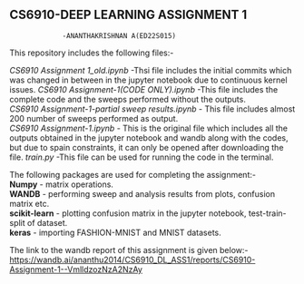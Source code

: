 ## CS6910-DEEP LEARNING ASSIGNMENT 1
                 -ANANTHAKRISHNAN A(ED22S015)
This repository includes the following files:- 


  *CS6910 Assignment 1_old.ipynb*  -Thsi file includes the initial commits which was changed in between in the jupyter notebook due to continuous kernel issues.
  *CS6910 Assignment-1(CODE ONLY).ipynb*  -This file includes the complete code and the sweeps performed without the outputs.   
  *CS6910 Assignment-1-partial sweep results.ipynb* - This file includes almost 200 number of sweeps performed as output.  
  *CS6910 Assignment-1.ipynb* - This is the original file which includes all the outputs obtained in the jupyter notebook and wandb along with the codes, but due to spain
  constraints, it can only be opened after downloading  the file.
  *train.py* -This file can be used for running the code in the terminal.  
   
The following packages are used for completing the assignment:-  
  **Numpy** - matrix operations.  
  **WANDB** - performing sweep and analysis results from plots, confusion matrix etc.  
  **scikit-learn** - plotting confusion matrix in the jupyter notebook, test-train-split of dataset.  
  **keras** - importing FASHION-MNIST and MNIST datasets.  
  
The link to the wandb report of this assignment is given below:-  
https://wandb.ai/ananthu2014/CS6910_DL_ASS1/reports/CS6910-Assignment-1--VmlldzozNzA2NzAy

  
   

